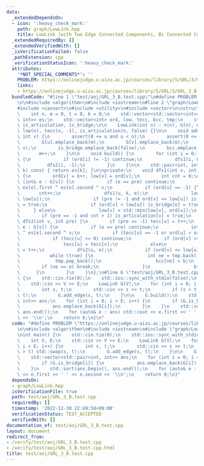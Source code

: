 ```yaml
---
data:
  _extendedDependsOn:
  - icon: ':heavy_check_mark:'
    path: graph/LowLink.hpp
    title: LowLink (with Two Edge Connected Components, Bi Connected Components)
  _extendedRequiredBy: []
  _extendedVerifiedWith: []
  _isVerificationFailed: false
  _pathExtension: cpp
  _verificationStatusIcon: ':heavy_check_mark:'
  attributes:
    '*NOT_SPECIAL_COMMENTS*': ''
    PROBLEM: https://onlinejudge.u-aizu.ac.jp/courses/library/5/GRL/3/GRL_3_B
    links:
    - https://onlinejudge.u-aizu.ac.jp/courses/library/5/GRL/3/GRL_3_B
  bundledCode: "#line 1 \"test/aoj/GRL_3_B.test.cpp\"\n#define PROBLEM \"https://onlinejudge.u-aizu.ac.jp/courses/library/5/GRL/3/GRL_3_B\"\
    \n\n#include <algorithm>\n#include <iostream>\n#line 2 \"graph/LowLink.hpp\"\n\
    #include <cassert>\n#include <utility>\n#include <vector>\n\nstruct LowLink {\n\
    \    int n, m = 0, t = 0, b = 0;\n    std::vector<std::vector<int>> G;\n    std::vector<std::pair<int,\
    \ int>> es;\n    std::vector<int> ord, low, tecc, bcc, tmp;\n    std::vector<bool>\
    \ is_articulation, is_bridge;\n\n    LowLink(int n) : n(n), G(n), ord(n, -1),\
    \ low(n), tecc(n, -1), is_articulation(n, false) {}\n\n    void add_edge(int u,\
    \ int v) {\n        assert(0 <= u and u < n);\n        assert(0 <= v and v < n);\n\
    \        G[u].emplace_back(m);\n        G[v].emplace_back(m);\n        es.emplace_back(u,\
    \ v);\n        is_bridge.emplace_back(false);\n        bcc.emplace_back();\n \
    \       m++;\n    }\n\n    void build() {\n        for (int i = 0; i < n; i++)\
    \ {\n            if (ord[i] != -1) continue;\n            dfs1(i, 0, -1);\n  \
    \          dfs2(i, -1);\n        }\n    }\n\n    std::pair<int, int> operator[](int\
    \ k) const { return es[k]; }\n\nprivate:\n    void dfs1(int v, int k, int pre)\
    \ {\n        ord[v] = k++, low[v] = ord[v];\n        int cnt = 0;\n        for\
    \ (int& e : G[v]) {\n            if (e == pre) continue;\n            int u =\
    \ es[e].first ^ es[e].second ^ v;\n            if (ord[u] == -1) {\n         \
    \       cnt++;\n                dfs1(u, k, e);\n                low[v] = std::min(low[v],\
    \ low[u]);\n                if (pre != -1 and ord[v] <= low[u]) is_articulation[v]\
    \ = true;\n                if (ord[v] < low[u]) is_bridge[e] = true;\n       \
    \     } else\n                low[v] = std::min(low[v], ord[u]);\n        }\n\
    \        if (pre == -1 and cnt > 1) is_articulation[v] = true;\n    }\n\n    void\
    \ dfs2(int v, int pre) {\n        if (pre == -1) tecc[v] = t++;\n        for (int&\
    \ e : G[v]) {\n            if (e == pre) continue;\n            int u = es[e].first\
    \ ^ es[e].second ^ v;\n            if (tecc[u] == -1 or ord[u] < ord[v]) tmp.emplace_back(e);\n\
    \            if (tecc[u] >= 0) continue;\n            if (ord[v] >= low[u])\n\
    \                tecc[u] = tecc[v];\n            else\n                tecc[u]\
    \ = t++;\n            dfs2(u, e);\n            if (ord[v] <= low[u]) {\n     \
    \           while (true) {\n                    int ne = tmp.back();\n       \
    \             tmp.pop_back();\n                    bcc[ne] = b;\n            \
    \        if (ne == e) break;\n                }\n                b++;\n      \
    \      }\n        }\n    }\n};\n#line 6 \"test/aoj/GRL_3_B.test.cpp\"\n\nint main()\
    \ {\n    std::cin.tie(0);\n    std::ios::sync_with_stdio(false);\n    int V, E;\n\
    \    std::cin >> V >> E;\n    LowLink G(V);\n    for (int i = 0; i < E; i++) {\n\
    \        int s, t;\n        std::cin >> s >> t;\n        if (s > t) std::swap(s,\
    \ t);\n        G.add_edge(s, t);\n    }\n\n    G.build();\n    std::vector<std::pair<int,\
    \ int>> ans;\n    for (int i = 0; i < E; i++) {\n        if (G.is_bridge[i]) {\n\
    \            ans.emplace_back(G[i]);\n        }\n    }\n    std::sort(ans.begin(),\
    \ ans.end());\n    for (auto& e : ans) std::cout << e.first << ' ' << e.second\
    \ << '\\n';\n    return 0;\n}\n"
  code: "#define PROBLEM \"https://onlinejudge.u-aizu.ac.jp/courses/library/5/GRL/3/GRL_3_B\"\
    \n\n#include <algorithm>\n#include <iostream>\n#include \"graph/LowLink.hpp\"\n\
    \nint main() {\n    std::cin.tie(0);\n    std::ios::sync_with_stdio(false);\n\
    \    int V, E;\n    std::cin >> V >> E;\n    LowLink G(V);\n    for (int i = 0;\
    \ i < E; i++) {\n        int s, t;\n        std::cin >> s >> t;\n        if (s\
    \ > t) std::swap(s, t);\n        G.add_edge(s, t);\n    }\n\n    G.build();\n\
    \    std::vector<std::pair<int, int>> ans;\n    for (int i = 0; i < E; i++) {\n\
    \        if (G.is_bridge[i]) {\n            ans.emplace_back(G[i]);\n        }\n\
    \    }\n    std::sort(ans.begin(), ans.end());\n    for (auto& e : ans) std::cout\
    \ << e.first << ' ' << e.second << '\\n';\n    return 0;\n}"
  dependsOn:
  - graph/LowLink.hpp
  isVerificationFile: true
  path: test/aoj/GRL_3_B.test.cpp
  requiredBy: []
  timestamp: '2022-12-30 22:49:58+09:00'
  verificationStatus: TEST_ACCEPTED
  verifiedWith: []
documentation_of: test/aoj/GRL_3_B.test.cpp
layout: document
redirect_from:
- /verify/test/aoj/GRL_3_B.test.cpp
- /verify/test/aoj/GRL_3_B.test.cpp.html
title: test/aoj/GRL_3_B.test.cpp
---
```

